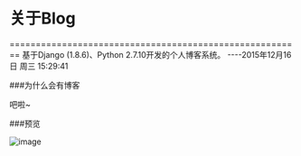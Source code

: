 # 关于Blog
========================================================
基于Django (1.8.6)、Python 2.7.10开发的个人博客系统。
                                                              ----2015年12月16日  周三  15:29:41
                                                              
###为什么会有博客

吧啦~




###预览

![image]("")

